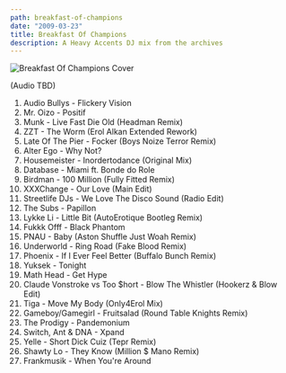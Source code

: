 ```yaml
---
path: breakfast-of-champions
date: "2009-03-23"
title: Breakfast Of Champions
description: A Heavy Accents DJ mix from the archives
---
```


![Breakfast Of Champions Cover](/../assets/breakfast.jpg "Breakfast Of Champions Cover")

(Audio TBD)

1. Audio Bullys - Flickery Vision
2. Mr. Oizo - Positif
3. Munk - Live Fast Die Old (Headman Remix)
4. ZZT - The Worm (Erol Alkan Extended Rework)
5. Late Of The Pier - Focker (Boys Noize Terror Remix)
6. Alter Ego - Why Not?
7. Housemeister - Inordertodance (Original Mix)
8. Database - Miami ft. Bonde do Role
9. Birdman - 100 Million (Fully Fitted Remix)
10. XXXChange - Our Love (Main Edit)
11. Streetlife DJs - We Love The Disco Sound (Radio Edit)
12. The Subs - Papillon
13. Lykke Li - Little Bit (AutoErotique Bootleg Remix)
14. Fukkk Offf - Black Phantom
15. PNAU - Baby (Aston Shuffle Just Woah Remix)
16. Underworld - Ring Road (Fake Blood Remix)
17. Phoenix - If I Ever Feel Better (Buffalo Bunch Remix)
18. Yuksek - Tonight
19. Math Head - Get Hype
20. Claude Vonstroke vs Too \$hort - Blow The Whistler (Hookerz & Blow Edit)
21. Tiga - Move My Body (Only4Erol Mix)
22. Gameboy/Gamegirl - Fruitsalad (Round Table Knights Remix)
23. The Prodigy - Pandemonium
24. Switch, Ant & DNA - Xpand
25. Yelle - Short Dick Cuiz (Tepr Remix)
26. Shawty Lo - They Know (Million \$ Mano Remix)
27. Frankmusik - When You're Around
